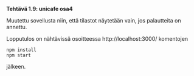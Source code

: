 **Tehtävä 1.9: unicafe osa4**

Muutettu sovellusta niin, että tilastot näytetään vain, jos palautteita on annettu.

Lopputulos on nähtävissä osoitteessa http://localhost:3000/ komentojen

    npm install
    npm start

jälkeen.
